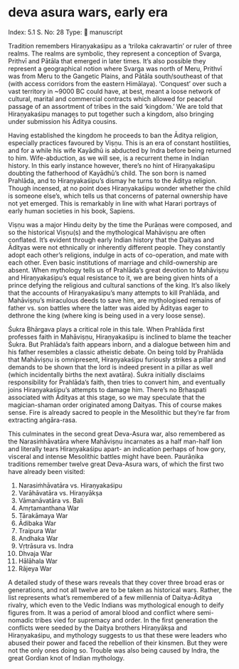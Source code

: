 # deva asura wars, early era

Index: 5.1
S. No: 28
Type: 📑 manuscript

Tradition remembers Hiraṇyakaśipu as a ‘triloka cakravartin’ or ruler of three realms. The realms are symbolic, they represent a conception of Svarga, Prithvī and Pātāla that emerged in later times. It’s also possible they represent a geographical notion where Svarga was north of Meru, Prithvī was from Meru to the Gangetic Plains, and Pātāla south/southeast of that (with access corridors from the eastern Himālaya). ‘Conquest’ over such a vast territory in ~9000 BC could have, at best, meant a loose network of cultural, marital and commercial contracts which allowed for peaceful passage of an assortment of tribes in the said ‘kingdom.’ We are told that Hiraṇyakaśipu manages to put together such a kingdom, also bringing under submission his Āditya cousins.

Having established the kingdom he proceeds to ban the Āditya religion, especially practices favoured by Viṣṇu. This is an era of constant hostilities, and for a while his wife Kayādhū is abducted by Indra before being returned to him. Wife-abduction, as we will see, is a recurrent theme in Indian history. In this early instance however, there’s no hint of Hiraṇyakaśipu doubting the fatherhood of Kayādhū’s child. The son born is named Prahlāda, and to Hiraṇyakaśipu’s dismay he turns to the Āditya religion. Though incensed, at no point does Hiraṇyakaśipu wonder whether the child is someone else’s, which tells us that concerns of paternal ownership have not yet emerged. This is remarkably in line with what Harari portrays of early human societies in his book, Sapiens.

Viṣṇu was a major Hindu deity by the time the Purāṇas were composed, and so the historical Viṣṇu(s) and the mythological Mahāviṣṇu are often conflated. It’s evident through early Indian history that the Daityas and Ādityas were not ethnically or inherently different people. They constantly adopt each other’s religions, indulge in acts of co-operation, and mate with each other. Even basic institutions of marriage and child-ownership are absent. When mythology tells us of Prahlāda’s great devotion to Mahāviṣṇu and Hiraṇyakaśipu’s equal resistance to it, we are being given hints of a prince defying the religious and cultural sanctions of the king. It’s also likely that the accounts of Hiraṇyakaśipu’s many attempts to kill Prahlāda, and Mahāviṣṇu’s miraculous deeds to save him, are mythologised remains of father vs. son battles where the latter was aided by Ādityas eager to dethrone the king (where king is being used in a very loose sense).

Śukra Bhārgava plays a critical role in this tale. When Prahlāda first professes faith in Mahāviṣṇu, Hiraṇyakaśipu is inclined to blame the teacher Śukra. But Prahlāda’s faith appears inborn, and a dialogue between him and his father resembles a classic atheistic debate. On being told by Prahlāda that Mahāviṣṇu is omnipresent, Hiraṇyakaśipu furiously strikes a pillar and demands to be shown that the lord is indeed present in a pillar as well (which incidentally births the next avatāra). Śukra initially disclaims responsibility for Prahlāda’s faith, then tries to convert him, and eventually joins Hiraṇyakaśipu’s attempts to damage him. There’s no Bṛhaspati associated with Ādityas at this stage, so we may speculate that the magician-shaman order originated among Daityas. This of course makes sense. Fire is already sacred to people in the Mesolithic but they’re far from extracting aṅgāra-rasa.

This culminates in the second great Deva-Asura war, also remembered as the Narasiṁhāvatāra where Mahāviṣṇu incarnates as a half man-half lion and literally tears Hiraṇyakaśipu apart- an indication perhaps of how gory, visceral and intense Mesolithic battles might have been. Paurāṇika traditions remember twelve great Deva-Asura wars, of which the first two have already been visited:

1. Narasiṁhāvatāra vs. Hiraṇyakaśipu
2. Varāhāvatāra vs. Hiraṇyākṣa
3. Vāmanāvatāra vs. Bali
4. Amṛtamanthana War
5. Tārakāmaya War
6. Ādibaka War
7. Traipura War
8. Andhaka War
9. Vṛtrāsura vs. Indra
10. Dhvaja War
11. Hālāhala War
12. Rājeya War

A detailed study of these wars reveals that they cover three broad eras or generations, and not all twelve are to be taken as historical wars. Rather, the list represents what’s remembered of a few millennia of Daitya-Āditya rivalry, which even to the Vedic Indians was mythological enough to deify figures from. It was a period of amoral blood and conflict where semi-nomadic tribes vied for supremacy and order. In the first generation the conflicts were seeded by the Daitya brothers Hiraṇyākṣa and Hiraṇyakaśipu, and mythology suggests to us that these were leaders who abused their power and faced the rebellion of their kinsmen. But they were not the only ones doing so. Trouble was also being caused by Indra, the great Gordian knot of Indian mythology.